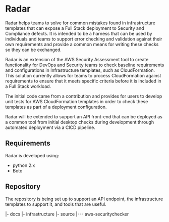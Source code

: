 # Radar

Radar helps teams to solve for common mistakes found in infrastructure templates that can expose a Full Stack deployment to Security and Compliance defects.  It is intended to be a harness that can be used by individuals and teams to support error checking and validation against their own requirements and provide a common means for writing these checks so they can be exchanged.

Radar is an extension of the AWS Security Assessment tool to create functionality for DevOps and Security teams to check baseline requirements and configurations in Infrastructure templates, such as CloudFormation. This solution currently allows for teams to process CloudFormation against requirements to ensure that it meets specific criteria before it is included in a Full Stack workload.

The initial code came from a contribution and provides for users to develop unit tests for AWS CloudFormation templates in order to check these templates as part of a deployment configuration.

Radar will be extended to support an API front-end that can be deployed as a common tool from initial desktop checks during development through automated deployment via a CICD pipeline.

## Requirements 
Radar is developed using:
 - python 2.x
 - Boto

## Repository
The repository is being set up to support an API endpoint, the infrastructure templates to support it, and tools that are useful.

|- docs
|- infrastructure
|- source
|--- aws-securitychecker

 



